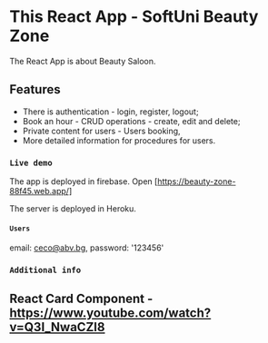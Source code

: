 # This React App - SoftUni Beauty Zone

The React App is about Beauty Saloon.


## Features
- There is authentication - login, register, logout;
- Book an hour - CRUD operations - create, edit and delete;
- Private content for users - Users booking,
- More detailed information for procedures for users.

### `Live demo`

The app is deployed in firebase.
Open [https://beauty-zone-88f45.web.app/]

The server is deployed in Heroku.

#### `Users`

email: ceco@abv.bg,
password: '123456'


### `Additional info`
## React Card Component - https://www.youtube.com/watch?v=Q3I_NwaCZI8
